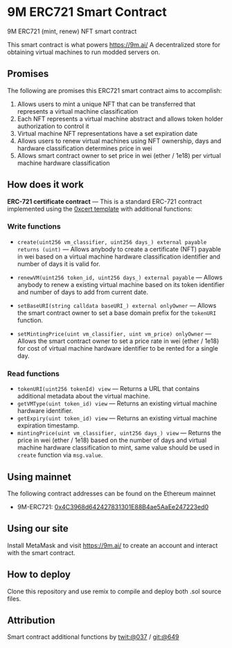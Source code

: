 # 9M ERC721 Smart Contract
9M ERC721 (mint, renew) NFT smart contract

This smart contract is what powers https://9m.ai/
A decentralized store for obtaining virtual machines to run modded servers on.

## Promises
The following are promises this ERC721 smart contract aims to accomplish:
1. Allows users to mint a unique NFT that can be transferred that represents a virtual machine classification
2. Each NFT represents a virtual machine abstract and allows token holder authorization to control it
3. Virtual machine NFT representations have a set expiration date
4. Allows users to renew virtual machines using NFT ownership, days and hardware classification determines price in wei
5.  Allows smart contract owner to set price in wei (ether / 1e18) per virtual machine hardware classification

## How does it work

**ERC-721 certificate contract** — This is a standard ERC-721 contract implemented using the [0xcert template](https://github.com/0xcert/ethereum-erc721/tree/master/contracts/tokens) with additional functions:

### Write functions
* `create(uint256 vm_classifier, uint256 days_) external payable returns (uint)` — Allows anybody to create a certificate (NFT) payable in wei based on a virtual machine hardware classification identifier and number of days it is valid for.
* `renewVM(uint256 token_id, uint256 days_) external payable` — Allows anybody to renew a existing virtual machine based on its token identifier and number of days to add from current date.

* `setBaseURI(string calldata baseURI_) external onlyOwner` — Allows the smart contract owner to set a base domain prefix for the `tokenURI` function.
* `setMintingPrice(uint vm_classifier, uint vm_price) onlyOwner` — Allows the smart contract owner to set a price rate in wei (ether / 1e18) for cost of virtual machine hardware identifier to be rented for a single day.

### Read functions
* `tokenURI(uint256 tokenId) view` — Returns a URL that contains additional metadata about the virtual machine.
* `getVMType(uint token_id) view` — Returns an existing virtual machine hardware identifier.
* `getExpiry(uint token_id) view` — Returns an existing virtual machine expiration timestamp.
* `mintingPrice(uint vm_classifier, uint256 days_) view` — Returns the price in wei (ether / 1e18) based on the number of days and virtual machine hardware classification to mint, same value should be used in `create` function via `msg.value`. 

## Using mainnet
The following contract addresses can be found on the Ethereum mainnet
* 9M-ERC721: [0x4C3968d642427831301E88B4ae5AaEe247223ed0](https://etherscan.io/address/0x4c3968d642427831301e88b4ae5aaee247223ed0#code)

## Using our site
Install MetaMask and visit https://9m.ai/ to create an account and interact with the smart contract.

## How to deploy
Clone this repository and use remix to compile and deploy both .sol source files.

## Attribution
Smart contract additional functions by [twit:@037](https://twitter.com/037) / [git:@649](https://github.com/649)
